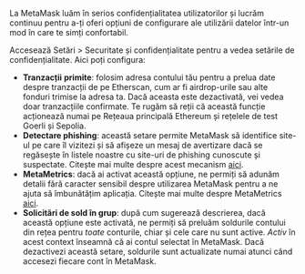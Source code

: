 La MetaMask luăm în serios confidențialitatea utilizatorilor și lucrăm continuu pentru a-ți oferi opțiuni de configurare ale utilizării datelor într-un mod în care te simți confortabil. 


Accesează Setări > Securitate și confidențialitate pentru a vedea setările de confidențialitate. Aici poți configura:


* **Tranzacții** **primite**: folosim adresa contului tău pentru a prelua date despre tranzacții de pe Etherscan, cum ar fi airdrop-urile sau alte fonduri trimise la adresa ta. Dacă aceasta este dezactivată, vei vedea doar tranzacțiile confirmate. Te rugăm să reții că această funcție acționează numai pe Rețeaua principală Ethereum și rețelele de test Goerli și Sepolia.
* **Detectare phishing**: această setare permite MetaMask să identifice site-ul pe care îl vizitezi și să afișeze un mesaj de avertizare dacă se regăsește în listele noastre cu site-uri de phishing cunoscute și suspectate. Citește mai multe despre acest mecanism [aici](https://support.metamask.io/hc/en-us/articles/4428045875483).
* **MetaMetrics**: dacă ai activat această opțiune, ne permiți să adunăm detalii fără caracter sensibil despre utilizarea MetaMask pentru a ne ajuta să îmbunătățim aplicația. Citește mai multe despre MetaMetrics [aici](https://support.metamask.io/hc/en-us/articles/6921789658523).
* **Solicitări de sold în grup**: după cum sugerează descrierea, dacă această opțiune este activată, ne permiți să preluăm soldurile contului din rețea pentru *toate* conturile, chiar și cele care nu sunt active. *Activ* în acest context înseamnă că ai contul selectat în MetaMask. Dacă dezactivezi această setare, soldurile sunt actualizate numai atunci când accesezi fiecare cont în MetaMask.
